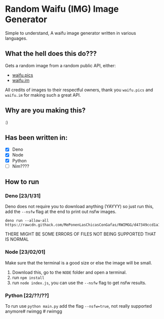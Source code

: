 # Random Waifu (IMG) Image Generator
Simple to understand, A waifu image generator written in various languages.

## What the hell does this do???

Gets a random image from a random public API, either:
- [waifu.pics](https://waifu.pics)
- [waifu.im](https://waifu.im)

All credits of images to their respectful owners, thank you `waifu.pics` and `waifu.im` for making such a great API.

## Why are you making this?

:)

## Has been written in:
- [x] Deno
- [x] Node
- [x] Python
- [ ] Nim????

## How to run

### Deno [23/1/31]

Deno does not require you to download anything (YAYYY) so just run this, add the `--nsfw` flag at the end to print out nsfw images.
```
deno run --allow-all https://rawcdn.githack.com/MePonenLasChicasConGafas/RWIMGG/d47349ccd1a18623a0637118e72dca1c2d96fb31/rwimgg.deno.ts
```
THERE MIGHT BE SOME ERRORS OF FILES NOT BEING SUPPORTED THAT IS NORMAL

### Node [23/02/01]

Make sure that the terminal is a good size or else the image will be small.
1. Download this, go to the `NODE` folder and open a terminal.
2. run `npm install`
3. run `node index.js`, you can use the `--nsfw` flag to get nsfw results.

### Python [22/??/??]

To run use `python main.py` add the flag `--nsfw=true`, not really supported anymore# rwimgg
#   r w i m g g  
 